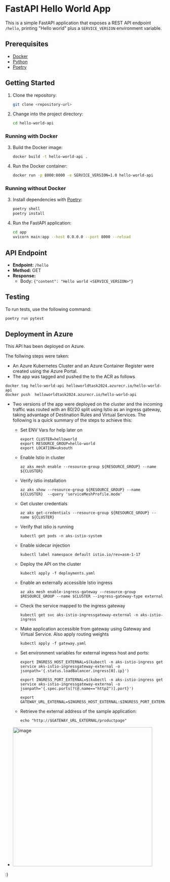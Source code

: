 # FastAPI Hello World App

This is a simple FastAPI application that exposes a REST API endpoint `/hello`, printing "Hello world" plus a `SERVICE_VERSION` environment variable.

## Prerequisites

- [Docker](https://www.docker.com/get-started)
- [Python](https://www.python.org/)
- [Poetry](https://python-poetry.org/)

## Getting Started

1. Clone the repository:

    ```bash
    git clone <repository-url>
    ```

2. Change into the project directory:

    ```bash
    cd hello-world-api
    ```

### Running with Docker

3. Build the Docker image:

    ```bash
    docker build -t hello-world-api .
    ```

4. Run the Docker container:

    ```bash
    docker run -p 8000:8000 -e SERVICE_VERSION=1.0 hello-world-api
    ```

### Running without Docker

3. Install dependencies with [Poetry](https://python-poetry.org/):

    ```bash
    poetry shell
    poetry install
    ```

4. Run the FastAPI application:

    ```bash
    cd app
    uvicorn main:app --host 0.0.0.0 --port 8000 --reload
    ```

## API Endpoint

- **Endpoint:** `/hello`
- **Method:** GET
- **Response:**
  - Body: `{"content": "Hello world <SERVICE_VERSION>"}`

## Testing

To run tests, use the following command:

```bash
poetry run pytest
```

## Deployment in Azure

This API has been deployed on Azure.

The follwing steps were taken:

- An Azure Kubernetes Cluster and an Azure Container Register were created using the Azure Portal.
- The app was tagged and pushed the to the ACR as follows
```
docker tag hello-world-api helloworldtask2024.azurecr.io/hello-world-api
docker push  helloworldtask2024.azurecr.io/hello-world-api 
```
- Two versions of the app were deployed on the cluster and the incoming traffic was routed with an 80/20 split using Istio as an ingress gateway, taking advantage of Destination Rules and Virtual Services.
The following is a quick summary of the steps to achieve this:



    -  Set ENV Vars for help later on
        ```
        export CLUSTER=helloworld
        export RESOURCE_GROUP=hello-world
        export LOCATION=uksouth
        ```


    - Enable Istio in cluster

        ```
        az aks mesh enable --resource-group ${RESOURCE_GROUP} --name ${CLUSTER}
        ```

    - Verify istio installation
        ```
        az aks show --resource-group ${RESOURCE_GROUP} --name ${CLUSTER}  --query 'serviceMeshProfile.mode'
        ```

    - Get cluster credentials
        ```
        az aks get-credentials --resource-group ${RESOURCE_GROUP} --name ${CLUSTER}
        ```

    - Verify that istio is running
        ```
        kubectl get pods -n aks-istio-system
        ```

    - Enable sidecar injection
        ```
        kubectl label namespace default istio.io/rev=asm-1-17
        ```

    - Deploy the API on the cluster
        ```
        kubectl apply -f deployments.yaml
        ```

    - Enable an externally accessible Istio ingress
        ```
        az aks mesh enable-ingress-gateway --resource-group $RESOURCE_GROUP --name $CLUSTER --ingress-gateway-type external
        ```

    - Check the service mapped to the ingress gateway
        ```
        kubectl get svc aks-istio-ingressgateway-external -n aks-istio-ingress
        ```

    - Make application accessible from gateway using Gateway and Virtual Service. Also apply routing weights

        ```
        kubectl apply -f gateway.yaml
        ```

    - Set environment variables for external ingress host and ports:
        ```
        export INGRESS_HOST_EXTERNAL=$(kubectl -n aks-istio-ingress get service aks-istio-ingressgateway-external -o jsonpath='{.status.loadBalancer.ingress[0].ip}')

        export INGRESS_PORT_EXTERNAL=$(kubectl -n aks-istio-ingress get service aks-istio-ingressgateway-external -o jsonpath='{.spec.ports[?(@.name=="http2")].port}')

        export GATEWAY_URL_EXTERNAL=$INGRESS_HOST_EXTERNAL:$INGRESS_PORT_EXTERNAL```
        ```
    - Retrieve the external address of the sample application:
        ```
        echo "http://$GATEWAY_URL_EXTERNAL/productpage"
        ```
- <img width="440" alt="image" src="https://github.com/amar-kalsi/hello-world-api/assets/78261247/f8213d4d-101a-4969-b8cd-51a5ad9b22dd">
:)
